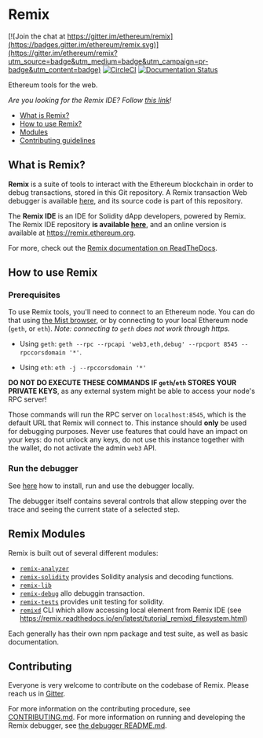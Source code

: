 # Remix

[![Join the chat at https://gitter.im/ethereum/remix](https://badges.gitter.im/ethereum/remix.svg)](https://gitter.im/ethereum/remix?utm_source=badge&utm_medium=badge&utm_campaign=pr-badge&utm_content=badge)
[![CircleCI](https://circleci.com/gh/ethereum/remix/tree/master.svg?style=svg)](https://circleci.com/gh/ethereum/remix/tree/master)
[![Documentation Status](https://readthedocs.org/projects/docs/badge/?version=latest)](https://remix.readthedocs.io/en/latest/)

Ethereum tools for the web.

*Are you looking for the Remix IDE? Follow [this link](https://github.com/ethereum/remix-ide)!*

+ [What is Remix?](#what-is-remix)
+ [How to use Remix?](#how-to-use)
+ [Modules](#modules)
+ [Contributing guidelines](#contributing)

## <a name="what-is-remix"></a>What is Remix?

**Remix** is a suite of tools to interact with the Ethereum blockchain in order to debug transactions, stored in this Git repository. A Remix transaction Web debugger is available [here](http://remix.ethereum.org), and its source code is part of this repository.

The **Remix IDE** is an IDE for Solidity dApp developers, powered by Remix. The Remix IDE repository **is available [here](https://github.com/ethereum/remix-ide)**, and an online version is available at https://remix.ethereum.org.

For more, check out the [Remix documentation on ReadTheDocs](https://remix.readthedocs.io/en/latest/).

## <a name="how-to-use"></a>How to use Remix

### Prerequisites

To use Remix tools, you'll need to connect to an Ethereum node. You can do that using [the Mist browser](https://github.com/ethereum/mist), or by connecting to your local Ethereum node (`geth`, or `eth`). *Note: connecting to `geth` does not work through https.*

+ Using `geth`: `geth --rpc --rpcapi 'web3,eth,debug' --rpcport 8545 --rpccorsdomain '*'`.

+ Using `eth`: `eth -j --rpccorsdomain '*'`

**DO NOT DO EXECUTE THESE COMMANDS IF `geth`/`eth` STORES YOUR PRIVATE KEYS**, as any external system might be able to access your node's RPC server!

Those commands will run the RPC server on `localhost:8545`, which is the default URL that Remix will connect to. This instance should **only** be used for debugging purposes. Never use features that could have an impact on your keys: do not unlock any keys, do not use this instance together with the wallet, do not activate the admin `web3` API.

### Run the debugger

See [here](remix-debugger/README.md) how to install, run and use the debugger locally.

The debugger itself contains several controls that allow stepping over the trace and seeing the current state of a selected step.

## <a name="modules"></a>Remix Modules

Remix is built out of several different modules:

+ [`remix-analyzer`](remix-analyzer/README.md)
+ [`remix-solidity`](remix-solidity/README.md) provides Solidity analysis and decoding functions.
+ [`remix-lib`](remix-lib/README.md)
+ [`remix-debug`](remix-debug/README.md) allo debuggin transaction.
+ [`remix-tests`](remix-tests/README.md) provides unit testing for solidity.
+ [`remixd`](https://github.com/ethereum/remixd/tree/master) CLI which allow accessing local element from Remix IDE (see https://remix.readthedocs.io/en/latest/tutorial_remixd_filesystem.html)

Each generally has their own npm package and test suite, as well as basic documentation.

## Contributing

Everyone is very welcome to contribute on the codebase of Remix. Please reach us in [Gitter](https://gitter.im/ethereum/remix).

For more information on the contributing procedure, see [CONTRIBUTING.md](CONTRIBUTING.md). For more information on running and developing the Remix debugger, see [the debugger README.md](remix-debugging/README.md).
